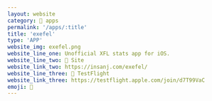 ```yaml
---
layout: website
category: 🏬 apps
permalink: '/apps/:title'
title: 'exefel'
type: 'APP'
website_img: exefel.png
website_line_one: Unofficial XFL stats app for iOS.
website_line_two: 🚀 Site
website_link_two: https://insanj.com/exefel/
website_line_three: 👾 TestFlight
website_link_three: https://testflight.apple.com/join/d7T99VaC
emoji: 🏈
---
```

